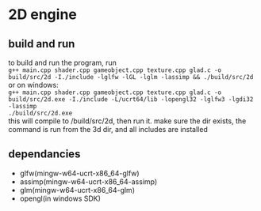 # 2D engine
## build and run
to build and run the program, run<br/>
```g++ main.cpp shader.cpp gameobject.cpp texture.cpp glad.c -o build/src/2d -I./include -lglfw -lGL -lglm -lassimp && ./build/src/2d  ```<br/>
or on windows:<br/>
```g++ main.cpp shader.cpp gameobject.cpp texture.cpp glad.c -o build/src/2d.exe -I./include -L/ucrt64/lib -lopengl32 -lglfw3 -lgdi32 -lassimp```<br/>
``` ./build/src/2d.exe  ```<br/>
this will compile to /build/src/2d, then run it. make sure the dir exists, the command is run from the 3d dir, and all includes are installed
## dependancies
 - glfw(mingw-w64-ucrt-x86_64-glfw)
 - assimp(mingw-w64-ucrt-x86_64-assimp)
 - glm(mingw-w64-ucrt-x86_64-glm)
 - opengl(in windows SDK)